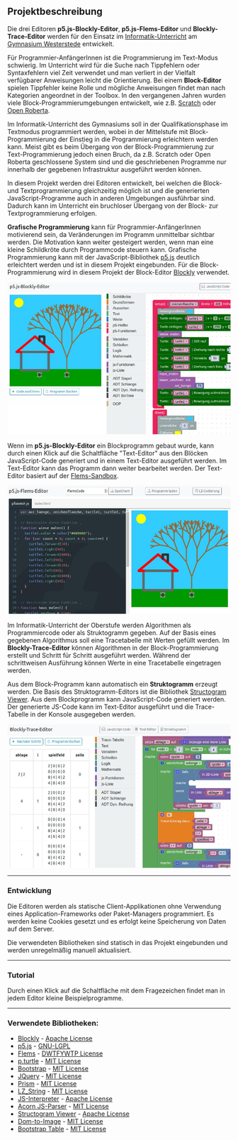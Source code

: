 ## Projektbeschreibung

Die drei Editoren **p5.js-Blockly-Editor**, **p5.js-Flems-Editor** und **Blockly-Trace-Editor** werden für den Einsatz im [Informatik-Unterricht](https://www.informatik.gym-wst.de) am [Gymnasium Westerstede](https://www.gymnasium-westerstede.de) entwickelt.

Für Programmier-AnfängerInnen ist die Programmierung im Text-Modus schwierig. Im Unterricht wird für die Suche nach Tippfehlern oder Syntaxfehlern viel Zeit verwendet und man verliert in der Vielfalt verfügbarer Anweisungen leicht die Orientierung. Bei einem **Block-Editor** spielen Tippfehler keine Rolle und mögliche Anweisungen findet man nach Kategorien angeordnet in der Toolbox. In den vergangenen Jahren wurden viele Block-Programmierumgebungen entwickelt, wie z.B. [Scratch](https://scratch.mit.edu/) oder [Open Roberta](https://lab.open-roberta.org/).

Im Informatik-Unterricht des Gymnasiums soll in der Qualifikationsphase im Textmodus programmiert werden, wobei in der Mittelstufe mit Block-Programmierung der Einstieg in die Programmierung erleichtern werden kann. Meist gibt es beim Übergang von der Block-Programmierung zur Text-Programmierung jedoch einen Bruch, da z.B. Scratch oder Open Roberta geschlossene System sind und die geschriebenen Programme nur innerhalb der gegebenen Infrastruktur ausgeführt werden können.

In diesem Projekt werden drei Editoren entwickelt, bei welchen die Block- und Textprogrammierung gleichzeitig möglich ist und die generierten JavaScript-Programme auch in anderen Umgebungen ausführbar sind. Dadurch kann im Unterricht ein bruchloser Übergang von der Block- zur Textprogrammierung erfolgen.

**Grafische Programmierung** kann für Programmier-AnfängerInnen motivierend sein, da Veränderungen im Programm unmittelbar sichtbar werden. Die Motivation kann weiter gesteigert werden, wenn man eine kleine Schildkröte durch Programmcode steuern kann. Grafische Programmierung kann mit der JavaScript-Bibliothek [p5.js](https://p5js.org/) deutlich erleichtert werden und ist in diesem Projekt eingebunden. Für die Block-Programmierung wird in diesem Projekt der Block-Editor [Blockly](https://github.com/google/blockly) verwendet.

![](b01.jpg)

Wenn im **p5.js-Blockly-Editor** ein Blockprogramm gebaut wurde, kann durch einen Klick auf die Schaltfläche "Text-Editor" aus den Blöcken JavaScript-Code generiert und in einem Text-Editor ausgeführt werden. Im Text-Editor kann das Programm dann weiter bearbeitet werden. Der Text-Editor basiert auf der [Flems-Sandbox](https://github.com/porsager/flems).

![](b02.jpg)

Im Informatik-Unterricht der Oberstufe werden Algorithmen als Programmiercode oder als Struktogramm gegeben. Auf der Basis eines gegebenen Algorithmus soll eine Tracetabelle mit Werten gefüllt werden. Im **Blockly-Trace-Editor** können Algorithmen in der Block-Programmierung erstellt und Schritt für Schritt ausgeführt werden. Während der schrittweisen Ausführung können Werte in eine Tracetabelle eingetragen werden. 

Aus dem Block-Programm kann automatisch ein **Struktogramm** erzeugt werden. Die Basis des Struktogramm-Editors ist die Bibliothek [Structogram Viewer](https://github.com/nigjo/structogramview). Aus dem Blockprogramm kann JavaScript-Code generiert werden. Der generierte JS-Code kann im Text-Editor ausgeführt und die Trace-Tabelle in der Konsole ausgegeben werden.

![](b03.jpg)

---

### Entwicklung

Die Editoren werden als statische Client-Applikationen ohne Verwendung eines Application-Frameworks oder Paket-Managers programmiert. Es werden keine Cookies gesetzt und es erfolgt keine Speicherung von Daten auf dem Server.

Die verwendeten Bibliotheken sind statisch in das Projekt eingebunden und werden unregelmäßig manuell aktualisiert. 

---

### Tutorial

Durch einen Klick auf die Schaltfläche mit dem Fragezeichen findet man in jedem Editor kleine Beispielprogramme.

---

### Verwendete Bibliotheken: 

- [Blockly](https://github.com/google/blockly) - [Apache License](https://github.com/google/blockly/blob/master/LICENSE)
- [p5.js](https://p5js.org/) - [GNU-LGPL](https://github.com/processing/p5.js/blob/main/license.txt)
- [Flems](https://github.com/porsager/flems) - [DWTFYWTP License](https://github.com/porsager/flems/blob/master/LICENSE)
- [p.turtle](https://github.com/jan-martinek/p.turtle) - [MIT License](https://github.com/jan-martinek/p.turtle/blob/master/LICENSE)
- [Bootstrap](https://getbootstrap.com/) - [MIT License](https://github.com/twbs/bootstrap/blob/main/LICENSE)
- [JQuery](https://jquery.com/) - [MIT License](https://jquery.org/license/)
- [Prism](https://prismjs.com/) - [MIT License](https://github.com/PrismJS/prism/blob/master/LICENSE)
- [LZ_String](https://github.com/pieroxy/lz-string/) - [MIT License](https://github.com/pieroxy/lz-string/blob/master/LICENSE)
- [JS-Interpreter](https://github.com/NeilFraser/JS-Interpreter) - [Apache License](https://github.com/NeilFraser/JS-Interpreter/blob/master/LICENSE)
- [Acorn JS-Parser](https://github.com/acornjs/acorn) - [MIT License](https://github.com/acornjs/acorn/blob/master/acorn/LICENSE)
- [Structogram Viewer](https://github.com/nigjo/structogramview) - [Apache License](https://github.com/nigjo/structogramview/blob/main/LICENSE)
- [Dom-to-Image](https://github.com/tsayen/dom-to-image) - [MIT License](https://github.com/tsayen/dom-to-image/blob/master/LICENSE)
- [Bootstrap Table](https://bootstrap-table.com/) - [MIT License](https://github.com/wenzhixin/bootstrap-table/blob/master/LICENSE)